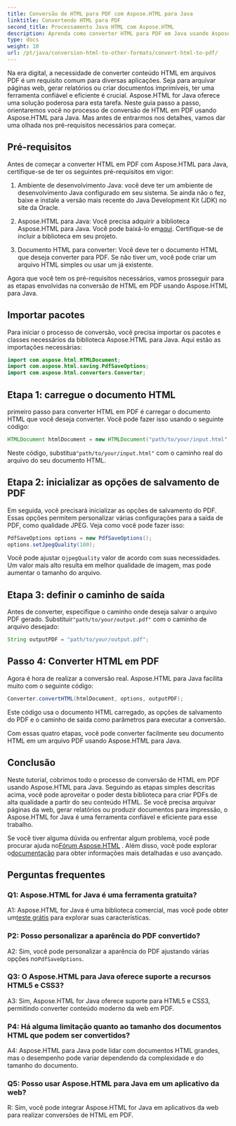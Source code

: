 ```yaml
---
title: Conversão de HTML para PDF com Aspose.HTML para Java
linktitle: Convertendo HTML para PDF
second_title: Processamento Java HTML com Aspose.HTML
description: Aprenda como converter HTML para PDF em Java usando Aspose.HTML. Crie PDFs de alta qualidade a partir do seu conteúdo HTML sem esforço.
type: docs
weight: 10
url: /pt/java/conversion-html-to-other-formats/convert-html-to-pdf/
---
```

Na era digital, a necessidade de converter conteúdo HTML em arquivos PDF é um requisito comum para diversas aplicações. Seja para arquivar páginas web, gerar relatórios ou criar documentos imprimíveis, ter uma ferramenta confiável e eficiente é crucial. Aspose.HTML for Java oferece uma solução poderosa para esta tarefa. Neste guia passo a passo, orientaremos você no processo de conversão de HTML em PDF usando Aspose.HTML para Java. Mas antes de entrarmos nos detalhes, vamos dar uma olhada nos pré-requisitos necessários para começar.

## Pré-requisitos

Antes de começar a converter HTML em PDF com Aspose.HTML para Java, certifique-se de ter os seguintes pré-requisitos em vigor:

1. Ambiente de desenvolvimento Java: você deve ter um ambiente de desenvolvimento Java configurado em seu sistema. Se ainda não o fez, baixe e instale a versão mais recente do Java Development Kit (JDK) no site da Oracle.

2.  Aspose.HTML para Java: Você precisa adquirir a biblioteca Aspose.HTML para Java. Você pode baixá-lo em[aqui](https://releases.aspose.com/html/java/). Certifique-se de incluir a biblioteca em seu projeto.

3. Documento HTML para converter: Você deve ter o documento HTML que deseja converter para PDF. Se não tiver um, você pode criar um arquivo HTML simples ou usar um já existente.

Agora que você tem os pré-requisitos necessários, vamos prosseguir para as etapas envolvidas na conversão de HTML em PDF usando Aspose.HTML para Java.

## Importar pacotes

Para iniciar o processo de conversão, você precisa importar os pacotes e classes necessários da biblioteca Aspose.HTML para Java. Aqui estão as importações necessárias:

```java
import com.aspose.html.HTMLDocument;
import com.aspose.html.saving.PdfSaveOptions;
import com.aspose.html.converters.Converter;
```

## Etapa 1: carregue o documento HTML

primeiro passo para converter HTML em PDF é carregar o documento HTML que você deseja converter. Você pode fazer isso usando o seguinte código:

```java
HTMLDocument htmlDocument = new HTMLDocument("path/to/your/input.html");
```

 Neste código, substitua`"path/to/your/input.html"` com o caminho real do arquivo do seu documento HTML.

## Etapa 2: inicializar as opções de salvamento de PDF

Em seguida, você precisará inicializar as opções de salvamento do PDF. Essas opções permitem personalizar várias configurações para a saída de PDF, como qualidade JPEG. Veja como você pode fazer isso:

```java
PdfSaveOptions options = new PdfSaveOptions();
options.setJpegQuality(100);
```

 Você pode ajustar o`jpegQuality` valor de acordo com suas necessidades. Um valor mais alto resulta em melhor qualidade de imagem, mas pode aumentar o tamanho do arquivo.

## Etapa 3: definir o caminho de saída

 Antes de converter, especifique o caminho onde deseja salvar o arquivo PDF gerado. Substituir`"path/to/your/output.pdf"` com o caminho de arquivo desejado:

```java
String outputPDF = "path/to/your/output.pdf";
```

## Passo 4: Converter HTML em PDF

Agora é hora de realizar a conversão real. Aspose.HTML para Java facilita muito com o seguinte código:

```java
Converter.convertHTML(htmlDocument, options, outputPDF);
```

Este código usa o documento HTML carregado, as opções de salvamento do PDF e o caminho de saída como parâmetros para executar a conversão.

Com essas quatro etapas, você pode converter facilmente seu documento HTML em um arquivo PDF usando Aspose.HTML para Java.

## Conclusão

Neste tutorial, cobrimos todo o processo de conversão de HTML em PDF usando Aspose.HTML para Java. Seguindo as etapas simples descritas acima, você pode aproveitar o poder desta biblioteca para criar PDFs de alta qualidade a partir do seu conteúdo HTML. Se você precisa arquivar páginas da web, gerar relatórios ou produzir documentos para impressão, o Aspose.HTML for Java é uma ferramenta confiável e eficiente para esse trabalho.

 Se você tiver alguma dúvida ou enfrentar algum problema, você pode procurar ajuda no[Fórum Aspose.HTML](https://forum.aspose.com/) . Além disso, você pode explorar o[documentação](https://reference.aspose.com/html/java/) para obter informações mais detalhadas e uso avançado.

## Perguntas frequentes

### Q1: Aspose.HTML for Java é uma ferramenta gratuita?
   
 A1: Aspose.HTML for Java é uma biblioteca comercial, mas você pode obter um[teste grátis](https://releases.aspose.com/) para explorar suas características.

### P2: Posso personalizar a aparência do PDF convertido?

 A2: Sim, você pode personalizar a aparência do PDF ajustando várias opções no`PdfSaveOptions`.

### Q3: O Aspose.HTML para Java oferece suporte a recursos HTML5 e CSS3?

A3: Sim, Aspose.HTML for Java oferece suporte para HTML5 e CSS3, permitindo converter conteúdo moderno da web em PDF.

### P4: Há alguma limitação quanto ao tamanho dos documentos HTML que podem ser convertidos?

A4: Aspose.HTML para Java pode lidar com documentos HTML grandes, mas o desempenho pode variar dependendo da complexidade e do tamanho do documento.

### Q5: Posso usar Aspose.HTML para Java em um aplicativo da web?

R: Sim, você pode integrar Aspose.HTML for Java em aplicativos da web para realizar conversões de HTML em PDF.